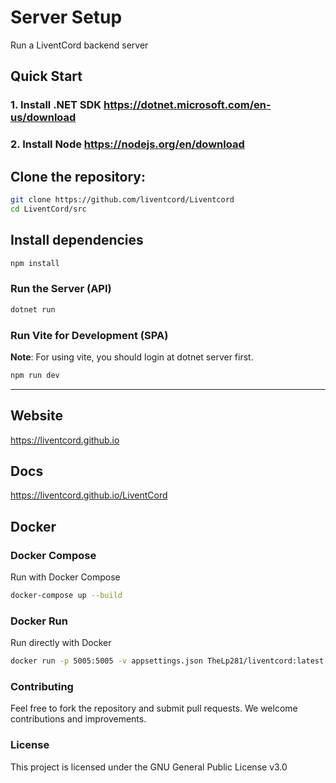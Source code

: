 # Server Setup

Run a LiventCord backend server

## Quick Start
### 1. Install .NET SDK https://dotnet.microsoft.com/en-us/download
### 2. Install Node https://nodejs.org/en/download


## Clone the repository:
```bash
git clone https://github.com/liventcord/Liventcord
cd LiventCord/src
```
## Install dependencies
```bash
npm install
```
### Run the Server (API)
```bash
dotnet run
```
### Run Vite for Development (SPA)
**Note**: For using vite, you should login at dotnet server first.
```bash
npm run dev
```
---

## Website
https://liventcord.github.io

## Docs
https://liventcord.github.io/LiventCord

## Docker
### Docker Compose
Run with Docker Compose
```bash
docker-compose up --build
```
### Docker Run
Run directly with Docker
```bash
docker run -p 5005:5005 -v appsettings.json TheLp281/liventcord:latest
```

### Contributing

Feel free to fork the repository and submit pull requests. We welcome contributions and improvements.

### License

This project is licensed under the GNU General Public License v3.0
